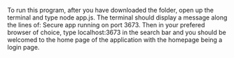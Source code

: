 To run this program, after you have downloaded the folder, open up the terminal and type node app.js. The terminal should display a message along the lines of: Secure app running on port 3673. Then in your prefered browser of choice, type localhost:3673 in the search bar and you should be welcomed to the home page of the application with the homepage being a login page.
